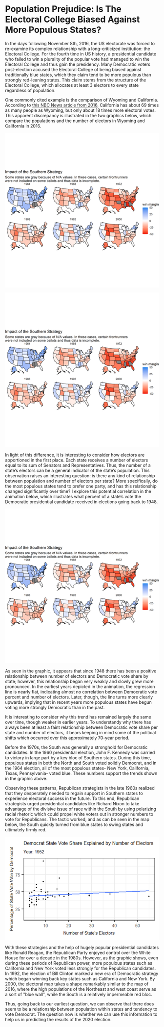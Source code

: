 # Population Prejudice: Is The Electoral College Biased Against More Populous States?

In the days following November 8th, 2016, the US electorate was forced to re-examine its complex relationship with a long-criticized institution: the Electoral College. For the fourth time in US history, a presidential candidate who failed to win a plurality of the popular vote had managed to win the Electoral College and thus gain the presidency. Many Democratic voters post-election accused the Electoral College of being biased against traditionally blue states, which they claim tend to be more populous than strongly red-leaning states. This claim stems from the structure of the Electoral College, which allocates at least 3 electors to every state regardless of population.

One commonly cited example is the comparison of Wyoming and California. According to [this NBC News article from 2016](https://www.nbcnews.com/storyline/2016-election-day/electoral-college-lesson-more-voters-chose-hillary-clinton-trump-will-n681701), California has about 69 times as many people as Wyoming, but only about 18 times more electoral votes. This apparent discrepancy is illustrated in the two graphics below, which compare the populations and the number of electors in Wyoming and California in 2016.

![](../figures/electors2016.png)

![](../figures/population2016.png)

In light of this difference, it is interesting to consider how electors are apportioned in the first place. Each state receives a number of electors equal to its sum of Senators and Representatives. Thus, the number of a state’s electors can be a general indicator of the state’s population. This observation raises an interesting question: is there any kind of relationship between population and number of electors per state? More specifically, do the most populous states tend to prefer one party, and has this relationship changed significantly over time? I explore this potential correlation in the animation below, which illustrates what percent of a state’s vote the Democratic presidential candidate received in elections going back to 1948. 

![](../figures/map.png)

As seen in the graphic, it appears that since 1948 there has been a positive relationship between number of electors and Democratic vote share by state; however, this relationship began very weakly and slowly grew more pronounced. In the earliest years depicted in the animation, the regression line is nearly flat, indicating almost no correlation between Democratic vote percent and number of electors. Later, though, the line turns more clearly upwards, implying that in recent years more populous states have begun voting more strongly Democratic than in the past. 

It is interesting to consider why this trend has remained largely the same over time, though weaker in earlier years. To understandy why there has always been at least a faint relationship between Democratic vote share per state and number of electors, it bears keeping in mind some of the political shifts which occurred over this approximately 70-year period. 

Before the 1970s, the South was generally a stronghold for Democratic candidates. In the 1960 presidential election, John F. Kennedy was carried to victory in large part by a key bloc of Southern states. During this time, populous states in both the North and South voted solidly Democrat, and in the 1964 election, all of the most populous states- New York, California, Texas, Pennsylvania- voted blue. These numbers support the trends shown in the graphic above.

Observing these patterns, Republican strategists in the late 1960s realized that they desperately needed to regain support in Southern states to experience electoral success in the future. To this end, Republican strategists urged presidential candidates like Richard Nixon to take advantage of the divisive issue of race within the South by using polarizing racial rhetoric which could propel white voters out in stronger numbers to vote for Republicans. The tactic worked, and as can be seen in the map below, the South quickly turned from blue states to swing states and ultimately firmly red.

![](../figures/electoranimation.gif)

With these strategies and the help of hugely popular presidential candidates like Ronald Reagan, the Republican Party enjoyed control over the White House for over a decade in the 1980s. However, as the graphic shows, even during these periods of Republican power, more populous states such as California and New York voted less strongly for the Republican candidates. In 1992, the election of Bill Clinton marked a new era of Democratic strategy which began winning back key states such as California and New York. By 2000, the electoral map takes a shape remarkably similar to the map of 2016, where the high populations of the Northeast and west coast serve as a sort of "blue wall", while the South is a relatively impermeable red bloc.

Thus, going back to our earliest question, we can observe that there does seem to be a relationship between population within states and tendency to vote Democrat. The question now is whether we can use this information to help us in predicting the results of the 2020 election.